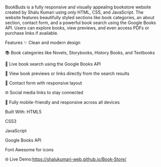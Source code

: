 BookBuds is a fully responsive and visually appealing bookstore website created by Shalu Kumari using only HTML, CSS, and JavaScript. The website features beautifully styled sections like book categories, an about section, contact form, and a powerful book search using the Google Books API. Users can explore books, view previews, and even access PDFs or purchase links if available.

Features
✨ Clean and modern design

📚 Book categories like Novels, Storybooks, History Books, and Textbooks

🔎 Live book search using the Google Books API

📖 View book previews or links directly from the search results

💬 Contact form with responsive layout

🌐 Social media links to stay connected

📱 Fully mobile-friendly and responsive across all devices

Built With:
HTML5

CSS3

JavaScript

Google Books API

Font Awesome for icons

🌐 Live Demo:https://shalukumari-web.github.io/Book-Store/
